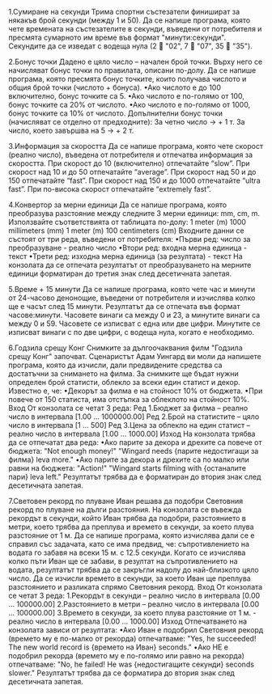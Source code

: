 1.Сумиране на секунди 
Трима спортни състезатели финишират за някакъв брой секунди (между 1 и 50). Да се напише програма, която чете времената на състезателите в секунди, въведени от потребителя и пресмята сумарното им време във формат "минути:секунди". Секундите да се изведат с водеща нула (2  "02", 7  "07", 35  "35"). 

2.Бонус точки
Дадено е цяло число – начален брой точки. Върху него се начисляват бонус точки по правилата, описани по-долу. Да се напише програма, която пресмята бонус точките, които получава числото и общия брой точки (числото + бонуса).
•Ако числото е до 100 включително, бонус точките са 5.
•Ако числото е по-голямо от 100, бонус точките са 20% от числото.
•Ако числото е по-голямо от 1000, бонус точките са 10% от числото.
Допълнителни бонус точки (начисляват се отделно от предходните):
За четно число -> + 1 т.
За число, което завършва на 5 -> + 2 т.

3.Информация за скоростта
Да се напише програма, която чете скорост (реално число), въведена от потребителя и отпечатва информация за скоростта. При скорост до 10 (включително) отпечатайте “slow”. При скорост над 10 и до 50 отпечатайте “average”. При скорост над 50 и до 150 отпечатайте “fast”. При скорост над 150 и до 1000 отпечатайте “ultra fast”. При по-висока скорост отпечатайте “extremely fast”. 

4.Конвертор за мерни единици
Да се напише програма, която преобразува разстояние между следните 3 мерни единици: mm, cm, m. Използвайте съответствията от таблицата по-долу:
1 meter (m)	1000 millimeters (mm)
1 meter (m)	100 centimeters (cm)
Входните данни се състоят от три реда, въведени от потребителя:
•Първи ред: число за преобразуване - реално число 
•Втори ред: входна мерна единица - текст
•Трети ред: изходна мерна единица (за резултата) - текст
На конзолата да се отпечата резултатът от преобразуването на мерните единици форматиран до третия знак след десетичната запетая.

5.Време + 15 минути
Да се напише програма, която чете час и минути от 24-часово денонощие, въведени от потребителя и изчислява колко ще е часът след 15 минути. Резултатът да се отпечата във формат часове:минути. Часовете винаги са между 0 и 23, а минутите винаги са между 0 и 59. Часовете се изписват с една или две цифри. Минутите се изписват винаги с по две цифри, с водеща нула, когато е необходимо. 

6.Годзила срещу Конг
Снимките за дългоочаквания филм "Годзила срещу Конг" започват. Сценаристът Адам Уингард ви моли да напишете програма, която да изчисли, дали предвидените средства са достатъчни за снимането на филма. За снимките  ще бъдат нужни определен брой статисти, облекло за всеки един статист и декор.
Известно е, че:
•Декорът за филма е на стойност 10% от бюджета. 
•При повече от 150 статиста,  има отстъпка за облеклото на стойност 10%.
Вход
От конзолата се четат 3 реда:
Ред 1.Бюджет за филма – реално число в интервала [1.00 … 1000000.00]
Ред 2.Брой на статистите – цяло число в интервала [1 … 500]
Ред 3.Цена за облекло на един статист – реално число в интервала [1.00 … 1000.00]
Изход
На конзолата трябва да се отпечатат два реда:
•Ако  парите за декора и дрехите са повече от бюджета:
"Not enough money!"
"Wingard needs {парите недостигащи за филма} leva more."
•Ако парите за декора и дрехите са по малко или равни на бюджета:
"Action!" 
"Wingard starts filming with {останалите пари} leva left."
Резултатът трябва да е форматиран до втория знак след десетичната запетая.

7.Световен рекорд по плуване
Иван решава да подобри Световния рекорд по плуване на дълги разстояния. На конзолата се въвежда рекордът в секунди,  който Иван трябва да подобри,  разстоянието в метри, което трябва да преплува и времето в секунди, за което плува разстояние от 1 м. Да се напише програма, която изчислява дали се е справил със задачата, като се има предвид, че: съпротивлението на водата го забавя на всеки 15 м. с 12.5 секунди. Когато се изчислява колко пъти Иван ще се забави, в резултат на съпротивлението на водата, резултатът трябва да се закръгли надолу до най-близкото цяло число.
Да се изчисли времето в секунди, за което Иван ще преплува разстоянието и разликата спрямо Световния рекорд. 
Вход
От конзолата се четат 3 реда:
1.Рекордът в секунди – реално число в интервала [0.00 … 100000.00]
2.Разстоянието в метри – реално число в интервала [0.00 … 100000.00]
3.Времето в секунди, за което плува разстояние от 1 м. - реално число в интервала [0.00 … 1000.00]
Изход
Отпечатването на конзолата зависи от резултата:
•Ако Иван е подобрил Световния рекорд (времето му е по-малко от рекорда) отпечатваме:
"Yes, he succeeded! The new world record is {времето на Иван} seconds."
•Ако НЕ е подобрил рекорда (времето му е по-голямо или равно на рекорда) отпечатваме:
"No, he failed! He was {недостигащите секунди} seconds slower."
Резултатът трябва да се форматира до втория знак след десетичната запетая.
